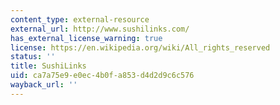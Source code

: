 ```yaml
---
content_type: external-resource
external_url: http://www.sushilinks.com/
has_external_license_warning: true
license: https://en.wikipedia.org/wiki/All_rights_reserved
status: ''
title: SushiLinks
uid: ca7a75e9-e0ec-4b0f-a853-d4d2d9c6c576
wayback_url: ''
---
```

